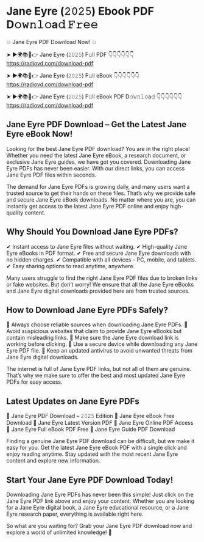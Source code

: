 # Jane Eyre (𝟸𝟶𝟸𝟻) Ebook PDF D𝚘𝚠𝚗𝚕𝚘a𝚍 𝙵𝚛𝚎𝚎

💥 Jane Eyre PDF Download Now! 💥

➤ ►🌍📚📱👉 Jane Eyre (𝟸𝟶𝟸𝟻) F𝚞ll PDF 👇👇👇👇👇👇
https://radiovd.com/download-pdf

➤ ►🌍📚📱👉 Jane Eyre (𝟸𝟶𝟸𝟻) F𝚞ll eBook 👇👇👇👇👇👇
https://radiovd.com/download-pdf

➤ ►🌍📚📱👉 Jane Eyre (𝟸𝟶𝟸𝟻) F𝚞ll eBook PDF D𝚘𝚠𝚗𝚕𝚘a𝚍 👇👇👇👇👇👇
https://radiovd.com/download-pdf

## Jane Eyre PDF Download – Get the Latest Jane Eyre eBook Now!

Looking for the best Jane Eyre PDF download? You are in the right place! Whether you need the latest Jane Eyre eBook, a research document, or exclusive Jane Eyre guides, we have got you covered. Downloading Jane Eyre PDFs has never been easier. With our direct links, you can access Jane Eyre PDF files within seconds.

The demand for Jane Eyre PDFs is growing daily, and many users want a trusted source to get their hands on these files. That’s why we provide safe and secure Jane Eyre eBook downloads. No matter where you are, you can instantly get access to the latest Jane Eyre PDF online and enjoy high-quality content.

## Why Should You Download Jane Eyre PDFs?

✔ Instant access to Jane Eyre files without waiting.
✔ High-quality Jane Eyre eBooks in PDF format.
✔ Free and secure Jane Eyre downloads with no hidden charges.
✔ Compatible with all devices – PC, mobile, and tablets.
✔ Easy sharing options to read anytime, anywhere.

Many users struggle to find the right Jane Eyre PDF files due to broken links or fake websites. But don’t worry! We ensure that all the Jane Eyre eBooks and Jane Eyre digital downloads provided here are from trusted sources.

## How to Download Jane Eyre PDFs Safely?

📌 Always choose reliable sources when downloading Jane Eyre PDFs.
📌 Avoid suspicious websites that claim to provide Jane Eyre eBooks but contain misleading links.
📌 Make sure the Jane Eyre download link is working before clicking.
📌 Use a secure device while downloading any Jane Eyre PDF file.
📌 Keep an updated antivirus to avoid unwanted threats from Jane Eyre digital downloads.

The internet is full of Jane Eyre PDF links, but not all of them are genuine. That’s why we make sure to offer the best and most updated Jane Eyre PDFs for easy access.

## Latest Updates on Jane Eyre PDFs

🔹 Jane Eyre PDF Download – 𝟸𝟶𝟸𝟻 Edition
🔹 Jane Eyre eBook Free Download
🔹 Jane Eyre Latest Version PDF
🔹 Jane Eyre Online PDF Access
🔹 Jane Eyre Full eBook PDF Free
🔹 Jane Eyre Guide PDF Download

Finding a genuine Jane Eyre PDF download can be difficult, but we make it easy for you. Get the latest Jane Eyre eBook PDF with a single click and enjoy reading anytime. Stay updated with the most recent Jane Eyre content and explore new information.

## Start Your Jane Eyre PDF Download Today!

Downloading Jane Eyre PDFs has never been this simple! Just click on the Jane Eyre PDF link above and enjoy your content. Whether you are looking for a Jane Eyre digital book, a Jane Eyre educational resource, or a Jane Eyre research paper, everything is available right here.

So what are you waiting for? Grab your Jane Eyre PDF download now and explore a world of unlimited knowledge! 🚀